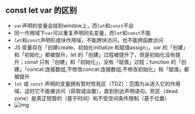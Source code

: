 ## const let var 的区别

- `var`声明的变量会挂到window上，而`let`和`const`不会
- 同一作用域下`var`可以重复声明同名变量，而`let`和`const`不能
- `let`和`const`声明形成块作用域，不能跨块访问，也不能跨函数访问
- JS 变量存在「创建create、初始化initialize 和赋值assign」，var 的「创建」和「初始化」都被提升，let 的「创建」过程被提升了，但是初始化没有提升；const 只有「创建」和「初始化」，没有「赋值」过程；function 的「创建」「concat:连接数组,不修改concat:连接数组,不修改初始化」和「赋值」都被提升
- `let` 或 `const` 声明的变量拥有暂时性死区（TDZ）：范围为从进入它的作用域，这时它不能被访问（获取或设置），直到到达声明语句。死区（dead zone）是真正短暂的（基于时间）和不受空间条件限制（基于位置）
- ![img](https://pic1.zhimg.com/v2-9c8c4a0a3ce5402b1a74f488d79c74d0.jpg)